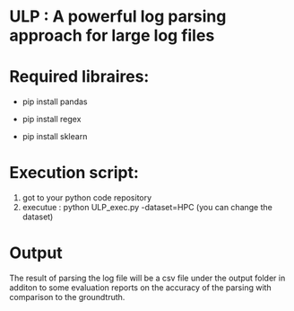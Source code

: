 # ULP : A powerful log parsing approach for large log files
 
# Required libraires:
- pip install pandas

- pip install regex 

- pip install sklearn

# Execution script:
1) got to your python code repository
2) executue : python ULP_exec.py -dataset=HPC (you can change the dataset)

# Output
The result of parsing the log file will be a csv file under the output folder in additon to some evaluation reports on the accuracy of the parsing with comparison to the groundtruth.
